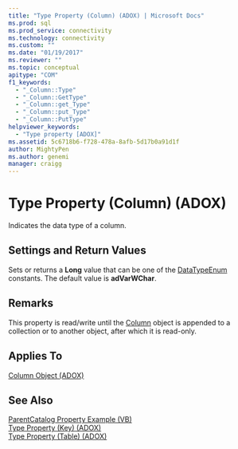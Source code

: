 ```yaml
---
title: "Type Property (Column) (ADOX) | Microsoft Docs"
ms.prod: sql
ms.prod_service: connectivity
ms.technology: connectivity
ms.custom: ""
ms.date: "01/19/2017"
ms.reviewer: ""
ms.topic: conceptual
apitype: "COM"
f1_keywords: 
  - "_Column::Type"
  - "_Column::GetType"
  - "_Column::get_Type"
  - "_Column::put_Type"
  - "_Column::PutType"
helpviewer_keywords: 
  - "Type property [ADOX]"
ms.assetid: 5c6718b6-f728-478a-8afb-5d17b0a91d1f
author: MightyPen
ms.author: genemi
manager: craigg
---
```

# Type Property (Column) (ADOX)
Indicates the data type of a column.  
  
## Settings and Return Values  
 Sets or returns a **Long** value that can be one of the [DataTypeEnum](../../../ado/reference/ado-api/datatypeenum.md) constants. The default value is **adVarWChar**.  
  
## Remarks  
 This property is read/write until the [Column](../../../ado/reference/adox-api/column-object-adox.md) object is appended to a collection or to another object, after which it is read-only.  
  
## Applies To  
 [Column Object (ADOX)](../../../ado/reference/adox-api/column-object-adox.md)  
  
## See Also  
 [ParentCatalog Property Example (VB)](../../../ado/reference/adox-api/parentcatalog-property-example-vb.md)   
 [Type Property (Key) (ADOX)](../../../ado/reference/adox-api/type-property-key-adox.md)   
 [Type Property (Table) (ADOX)](../../../ado/reference/adox-api/type-property-table-adox.md)
